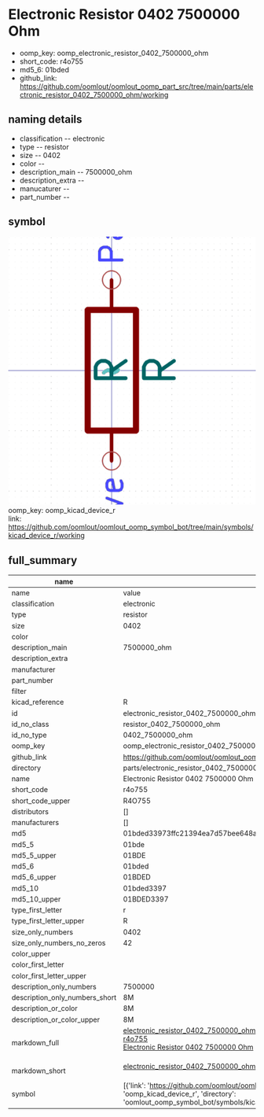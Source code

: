 # Electronic Resistor 0402 7500000 Ohm

  
* oomp_key: oomp_electronic_resistor_0402_7500000_ohm 
* short_code: r4o755
* md5_6: 01bded  
* github_link: https://github.com/oomlout/oomlout_oomp_part_src/tree/main/parts/electronic_resistor_0402_7500000_ohm/working  
## naming details
* classification -- electronic
* type -- resistor
* size -- 0402
* color -- 
* description_main -- 7500000_ohm
* description_extra -- 
* manucaturer -- 
* part_number -- 



## symbol

![](symbol/0/working/working_600.png)  
oomp_key: oomp_kicad_device_r  
link: https://github.com/oomlout/oomlout_oomp_symbol_bot/tree/main/symbols/kicad_device_r/working  


## full_summary
| name | value | 
| --- | --- | 
| name | value | 
| classification | electronic | 
| type | resistor | 
| size | 0402 | 
| color |  | 
| description_main | 7500000_ohm | 
| description_extra |  | 
| manufacturer |  | 
| part_number |  | 
| filter |  | 
| kicad_reference | R | 
| id | electronic_resistor_0402_7500000_ohm | 
| id_no_class | resistor_0402_7500000_ohm | 
| id_no_type | 0402_7500000_ohm | 
| oomp_key | oomp_electronic_resistor_0402_7500000_ohm | 
| github_link | https://github.com/oomlout/oomlout_oomp_part_src/tree/main/parts/electronic_resistor_0402_7500000_ohm/working | 
| directory | parts/electronic_resistor_0402_7500000_ohm | 
| name | Electronic Resistor 0402 7500000 Ohm | 
| short_code | r4o755 | 
| short_code_upper | R4O755 | 
| distributors | [] | 
| manufacturers | [] | 
| md5 | 01bded33973ffc21394ea7d57bee648a | 
| md5_5 | 01bde | 
| md5_5_upper | 01BDE | 
| md5_6 | 01bded | 
| md5_6_upper | 01BDED | 
| md5_10 | 01bded3397 | 
| md5_10_upper | 01BDED3397 | 
| type_first_letter | r | 
| type_first_letter_upper | R | 
| size_only_numbers | 0402 | 
| size_only_numbers_no_zeros | 42 | 
| color_upper |  | 
| color_first_letter |  | 
| color_first_letter_upper |  | 
| description_only_numbers | 7500000 | 
| description_only_numbers_short | 8M | 
| description_or_color | 8M | 
| description_or_color_upper | 8M | 
| markdown_full | [electronic_resistor_0402_7500000_ohm](https://github.com/oomlout/oomlout_oomp_part_src/tree/main/parts/electronic_resistor_0402_7500000_ohm/working)<br>[r4o755](https://github.com/oomlout/oomlout_oomp_part_src/tree/main/parts/electronic_resistor_0402_7500000_ohm/working)<br>[Electronic Resistor 0402 7500000 Ohm](https://github.com/oomlout/oomlout_oomp_part_src/tree/main/parts/electronic_resistor_0402_7500000_ohm/working)<br><br> | 
| markdown_short | [electronic_resistor_0402_7500000_ohm](https://github.com/oomlout/oomlout_oomp_part_src/tree/main/parts/electronic_resistor_0402_7500000_ohm/working)<br><br> | 
| symbol | [{'link': 'https://github.com/oomlout/oomlout_oomp_symbol_bot/tree/main/symbols/kicad_device_r', 'oomp_key': 'oomp_kicad_device_r', 'directory': 'oomlout_oomp_symbol_bot/symbols/kicad_device_r//working/working.kicad_sym'}] | 
